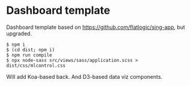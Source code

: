 # Dashboard template

Dashboard template based on https://github.com/flatlogic/sing-app, but upgraded.

    $ npm i
    $ (cd dist; npm i)
    $ npm run compile
    $ npx node-sass src/views/sass/application.scss > dist/css/mlcontrol.css

Will add Koa-based back.  And D3-based data viz components.
